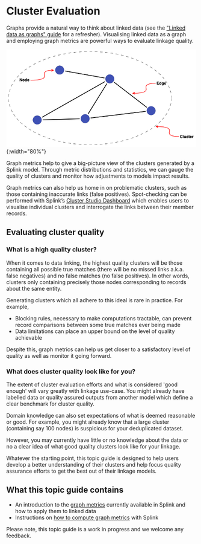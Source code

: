 # Cluster Evaluation

Graphs provide a natural way to think about linked data (see the ["Linked data as graphs" guide](../../theory/linked_data_as_graphs.md) for a refresher). Visualising linked data as a graph and employing graph metrics are powerful ways to evaluate linkage quality.

![Basic Cluster](../../../img/clusters/basic_graph_cluster.drawio.png){:width="80%"}

Graph metrics help to give a big-picture view of the clusters generated by a Splink model. Through metric distributions and statistics, we can gauge the quality of clusters and monitor how adjustments to models impact results.

Graph metrics can also help us home in on problematic clusters, such as those containing inaccurate links (false positives). Spot-checking can be performed with Splink’s [Cluster Studio Dashboard](../../../charts/cluster_studio_dashboard.ipynb) which enables users to visualise individual clusters and interrogate the links between their member records.

## Evaluating cluster quality

### What is a high quality cluster?

When it comes to data linking, the highest quality clusters will be those containing all possible true matches (there will be no missed links a.k.a. false negatives) and no false matches (no false positives). In other words, clusters only containing precisely those nodes corresponding to records about the same entity.

Generating clusters which all adhere to this ideal is rare in practice. For example,

* Blocking rules, necessary to make computations tractable, can prevent record comparisons between some true matches ever being made
* Data limitations can place an upper bound on the level of quality achievable

Despite this, graph metrics can help us get closer to a satisfactory level of quality as well as monitor it going forward.

### What does cluster quality look like for you?

The extent of cluster evaluation efforts and what is considered 'good enough' will vary greatly with linkage use-case. You might already have labelled data or quality assured outputs from another model which define a clear benchmark for cluster quality.

Domain knowledge can also set expectations of what is deemed reasonable or good. For example, you might already know that a large cluster (containing say 100 nodes) is suspicious for your deduplicated dataset.

However, you may currently have little or no knowledge about the data or no a clear idea of what good quality clusters look like for your linkage.

Whatever the starting point, this topic guide is designed to help users develop a better understanding of their clusters and help focus quality assurance efforts to get the best out of their linkage models.

## What this topic guide contains

* An introduction to the [graph metrics](./graph_metrics.md) currently available in Splink and how to apply them to linked data
* Instructions on [how to compute graph metrics](./how_to_compute_metrics.ipynb) with Splink

Please note, this topic guide is a work in progress and we welcome any feedback.